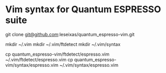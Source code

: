 # Vim syntax for Quantum ESPRESSO suite #


git clone git@github.com:leseixas/quantum_espresso-vim.git

mkdir ~/.vim
mkdir ~/.vim/ftdetect
mkdir ~/.vim/syntax

cp quantum_espresso-vim/ftdetect/espresso.vim ~/.vim/ftdetect/espresso.vim
cp quantum_espresso-vim/syntax/espresso.vim ~/.vim/syntax/espresso.vim
